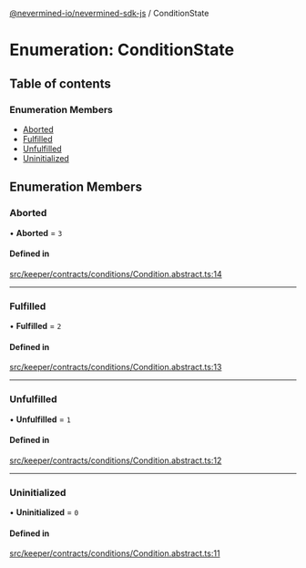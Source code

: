 [@nevermined-io/nevermined-sdk-js](../code-reference.md) / ConditionState

# Enumeration: ConditionState

## Table of contents

### Enumeration Members

- [Aborted](ConditionState.md#aborted)
- [Fulfilled](ConditionState.md#fulfilled)
- [Unfulfilled](ConditionState.md#unfulfilled)
- [Uninitialized](ConditionState.md#uninitialized)

## Enumeration Members

### Aborted

• **Aborted** = ``3``

#### Defined in

[src/keeper/contracts/conditions/Condition.abstract.ts:14](https://github.com/nevermined-io/sdk-js/blob/7d7cf7d/src/keeper/contracts/conditions/Condition.abstract.ts#L14)

___

### Fulfilled

• **Fulfilled** = ``2``

#### Defined in

[src/keeper/contracts/conditions/Condition.abstract.ts:13](https://github.com/nevermined-io/sdk-js/blob/7d7cf7d/src/keeper/contracts/conditions/Condition.abstract.ts#L13)

___

### Unfulfilled

• **Unfulfilled** = ``1``

#### Defined in

[src/keeper/contracts/conditions/Condition.abstract.ts:12](https://github.com/nevermined-io/sdk-js/blob/7d7cf7d/src/keeper/contracts/conditions/Condition.abstract.ts#L12)

___

### Uninitialized

• **Uninitialized** = ``0``

#### Defined in

[src/keeper/contracts/conditions/Condition.abstract.ts:11](https://github.com/nevermined-io/sdk-js/blob/7d7cf7d/src/keeper/contracts/conditions/Condition.abstract.ts#L11)
